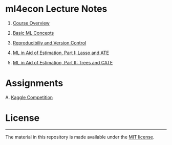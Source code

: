 # ml4econ Lecture Notes

1. [Course Overview](https://raw.githack.com/ml4econ/notes-spring2019/master/01-overview/01-overview.html)  

2. [Basic ML Concepts](https://raw.githack.com/ml4econ/notes-spring2019/master/02-basic-ml-concepts/02-basic-ml-concepts.html)

3. [Reproducibiliy and Version Control](https://raw.githack.com/ml4econ/notes-spring2019/master/03-reprod-vc/03-reprod-vc.html)

8. [ML in Aid of Estimation, Part I: Lasso and ATE ](https://raw.githack.com/ml4econ/notes-spring2019/master/08-lasso-ate/08-lasso-ate.html)

9. [ML in Aid of Estimation, Part II: Trees and CATE ](https://raw.githack.com/ml4econ/notes-spring2019/master/09-trees-cate/09-trees-cate.html)

# Assignments

A. [Kaggle Competition](https://raw.githack.com/ml4econ/notes-spring2019/master/a-kaggle/a-kaggle.html)

# License
------------

The material in this repository is made available under the [MIT license](http://opensource.org/licenses/mit-license.php).


